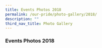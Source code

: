 ```yaml
---
title: Events Photos 2018
permalink: /our-pride/photo-gallery/2018/
description: ""
third_nav_title: Photo Gallery
---
```

### **Events Photos 2018**